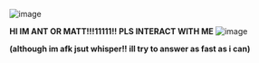 ![image](https://i.pinimg.com/originals/af/4d/1d/af4d1d2b79ef25cce7afdd5dfd51f80c.gif)

**HI IM ANT OR MATT!!!11111!! PLS INTERACT WITH ME** ![image](https://64.media.tumblr.com/f9e08918dd6c5a2003647f806274b47c/64107bd354cd4629-78/s250x400/e3b6ee522d3ed4eebfe23ea59b09b54254cceab6.gifv)

 **(although im afk jsut whisper!! ill try to answer as fast as i can)**
